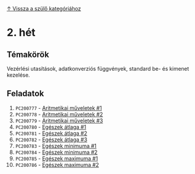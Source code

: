 [↑ Vissza a szülő kategóriához](./README.md)

# 2. hét

## Témakörök

Vezérlési utasítások, adatkonverziós függvények, standard be- és kimenet kezelése.

## Feladatok

1. `PC200777` - [Aritmetikai műveletek #1](./PC200777.md)
1. `PC200778` - [Aritmetikai műveletek #2](./PC200778.md)
1. `PC200779` - [Aritmetikai műveletek #3](./PC200779.md)
1. `PC200780` - [Egészek átlaga #1](./PC200780.md)
1. `PC200781` - [Egészek átlaga #2](./PC200781.md)
1. `PC200782` - [Egészek átlaga #3](./PC200782.md)
1. `PC200783` - [Egészek minimuma #1](./PC200783.md)
1. `PC200784` - [Egészek minimuma #2](./PC200784.md)
1. `PC200785` - [Egészek maximuma #1](./PC200785.md)
1. `PC200786` - [Egészek maximuma #2](./PC200786.md)
